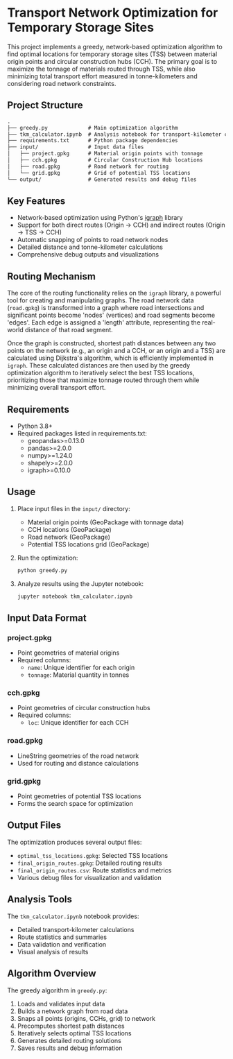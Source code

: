 # Transport Network Optimization for Temporary Storage Sites

This project implements a greedy, network-based optimization algorithm to find optimal locations for temporary storage sites (TSS) between material origin points and circular construction hubs (CCH). The primary goal is to maximize the tonnage of materials routed through TSS, while also minimizing total transport effort measured in tonne-kilometers and considering road network constraints.

## Project Structure

```markdown
.
├── greedy.py             # Main optimization algorithm
├── tkm_calculator.ipynb  # Analysis notebook for transport-kilometer calculations
├── requirements.txt      # Python package dependencies
├── input/                # Input data files
│   ├── project.gpkg      # Material origin points with tonnage
│   ├── cch.gpkg          # Circular Construction Hub locations
│   ├── road.gpkg         # Road network for routing
│   └── grid.gpkg         # Grid of potential TSS locations
└── output/               # Generated results and debug files
```

## Key Features

- Network-based optimization using Python's [igraph](https://igraph.org/) library
- Support for both direct routes (Origin → CCH) and indirect routes (Origin → TSS → CCH)
- Automatic snapping of points to road network nodes
- Detailed distance and tonne-kilometer calculations
- Comprehensive debug outputs and visualizations

## Routing Mechanism

The core of the routing functionality relies on the `igraph` library, a powerful tool for creating and manipulating graphs. The road network data (`road.gpkg`) is transformed into a graph where road intersections and significant points become 'nodes' (vertices) and road segments become 'edges'. Each edge is assigned a 'length' attribute, representing the real-world distance of that road segment.

Once the graph is constructed, shortest path distances between any two points on the network (e.g., an origin and a CCH, or an origin and a TSS) are calculated using Dijkstra's algorithm, which is efficiently implemented in `igraph`. These calculated distances are then used by the greedy optimization algorithm to iteratively select the best TSS locations, prioritizing those that maximize tonnage routed through them while minimizing overall transport effort.

## Requirements

- Python 3.8+
- Required packages listed in requirements.txt:
  - geopandas>=0.13.0
  - pandas>=2.0.0
  - numpy>=1.24.0
  - shapely>=2.0.0
  - igraph>=0.10.0

## Usage

1. Place input files in the `input/` directory:
   - Material origin points (GeoPackage with tonnage data)
   - CCH locations (GeoPackage)
   - Road network (GeoPackage)
   - Potential TSS locations grid (GeoPackage)

2. Run the optimization:

   ```bash
   python greedy.py
   ```

3. Analyze results using the Jupyter notebook:

   ```bash
   jupyter notebook tkm_calculator.ipynb
   ```

## Input Data Format

### project.gpkg

- Point geometries of material origins
- Required columns:
  - `name`: Unique identifier for each origin
  - `tonnage`: Material quantity in tonnes

### cch.gpkg

- Point geometries of circular construction hubs
- Required columns:
  - `loc`: Unique identifier for each CCH

### road.gpkg

- LineString geometries of the road network
- Used for routing and distance calculations

### grid.gpkg

- Point geometries of potential TSS locations
- Forms the search space for optimization

## Output Files

The optimization produces several output files:

- `optimal_tss_locations.gpkg`: Selected TSS locations
- `final_origin_routes.gpkg`: Detailed routing results
- `final_origin_routes.csv`: Route statistics and metrics
- Various debug files for visualization and validation

## Analysis Tools

The `tkm_calculator.ipynb` notebook provides:

- Detailed transport-kilometer calculations
- Route statistics and summaries
- Data validation and verification
- Visual analysis of results

## Algorithm Overview

The greedy algorithm in `greedy.py`:

1. Loads and validates input data
2. Builds a network graph from road data
3. Snaps all points (origins, CCHs, grid) to network
4. Precomputes shortest path distances
5. Iteratively selects optimal TSS locations
6. Generates detailed routing solutions
7. Saves results and debug information

